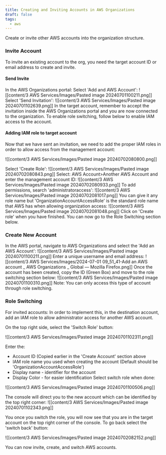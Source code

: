 ```yaml
---
title: Creating and Inviting Accounts in AWS Organizations
draft: false
tags:
  - aws
---
```


Create or invite other AWS accounts into the organization structure.

### Invite Account
To invite an existing account to the org, you need the target account ID or email address to create and invite.
#### Send Invite
In the AWS Organizations portal:
Select 'Add and AWS Account':
![[content/3 AWS Services/Images/Pasted image 20240701100211.png]]
Select 'Send Invitation':
![[content/3 AWS Services/Images/Pasted image 20240701102639.png]]
In the target account, remember to accept the invitation inside the AWS Organizations portal and you are now connected to the organization. To enable role switching, follow below to enable IAM access to the account.
#### Adding IAM role to target account
Now that we have sent an invitation, we need to add the proper IAM roles in order to allow access from the management account:

![[content/3 AWS Services/Images/Pasted image 20240702080800.png]]

Select 'Create Role':
![[content/3 AWS Services/Images/Pasted image 20240702080843.png]]
Select:
AWS Account>Another AWS Account and enter the management account ID:
![[content/3 AWS Services/Images/Pasted image 20240702080933.png]]
To add permissions, search 'administratoraccess':
![[content/3 AWS Services/Images/Pasted image 20240702081017.png]] 
You can give it any role name but 'OrganizationAccountAccessRole'  is the standard role name that AWS has when allowing organization access: ![[content/3 AWS Services/Images/Pasted image 20240702081048.png]]
 Click on 'Create role' when you have finished. You can now go to the Role Switching section below.
### Create New Account
In the AWS portal, navigate to AWS Organizations and select the 'Add an AWS Account':
![[content/3 AWS Services/Images/Pasted image 20240701100211.png]]
Enter a unique username and email address:
![[content/3 AWS Services/Images/2024-07-01 09_51_41-Add an AWS account _ AWS Organizations _ Global — Mozilla Firefox.png]]
Once the account has been created, copy the ID (Green Box) and move to the role switching section below:
![[content/3 AWS Services/Images/Pasted image 20240701100310.png]]
Note: You can only access this type of account through role switching.
### Role Switching
For invited accounts: In order to implement this, in the destination account, add an IAM role to allow administrator access for another AWS account.

On the top right side, select the 'Switch Role' button:

![[content/3 AWS Services/Images/Pasted image 20240701102311.png]]

Enter the:
- Account ID (Copied earlier in the 'Create Account' section above
- IAM role name you used when creating the account (Default should be 'OrganizationAccountAccessRole')
- Display name - identifier for the account
- Display Color - for easier identification
Select switch role when done:

![[content/3 AWS Services/Images/Pasted image 20240701100506.png]]

The console will direct you to the new account which can be identified by the top right corner:
![[content/3 AWS Services/Images/Pasted image 20240701102343.png]]

You once you switch the role, you will now see that you are in the target account on the top right corner of the console. To go back select the 'switch back' button:

![[content/3 AWS Services/Images/Pasted image 20240702082152.png]]

You can now invite, create, and switch AWS accounts. 


